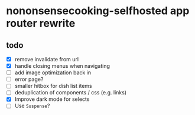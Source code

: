 # nononsensecooking-selfhosted app router rewrite

## todo

- [x] remove invalidate from url
- [x] handle closing menus when navigating
- [ ] add image optimization back in
- [ ] error page?
- [ ] smaller hitbox for dish list items
- [ ] deduplication of components / css (e.g. links)
- [x] Improve dark mode for selects
- [ ] Use `Suspense`?
